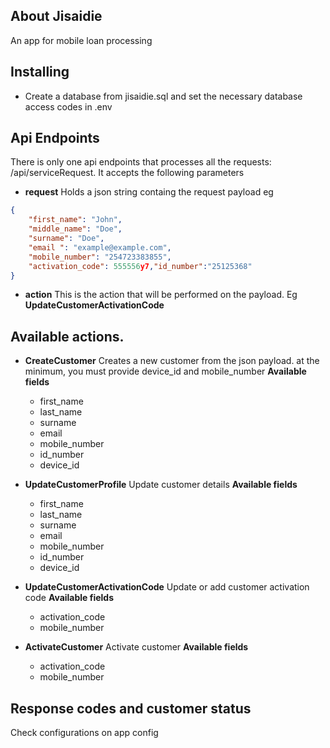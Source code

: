 
## About Jisaidie

An app for mobile loan processing

## Installing

- Create a database from jisaidie.sql and set the necessary database access codes in .env

## Api Endpoints

There is only one api endpoints that processes all the requests: /api/serviceRequest. It accepts the following parameters

- **request** Holds a json string containg the request payload eg 
```json
{
	"first_name": "John",
	"middle_name": "Doe",
	"surname": "Doe",
	"email ": "example@example.com",
	"mobile_number": "254723383855",
	"activation_code": 555556y7,"id_number":"25125368"
}
```
- **action** This is the action that will be performed on the payload. Eg **UpdateCustomerActivationCode**

## Available actions.
- **CreateCustomer** Creates a new customer from the json payload. at the minimum, you must provide device_id and mobile_number 
**Available fields**
  - first_name
  - last_name
  - surname
  - email
  - mobile_number
  - id_number
  - device_id
- **UpdateCustomerProfile** Update customer details
**Available fields**
  - first_name
  - last_name
  - surname
  - email
  - mobile_number
  - id_number
  - device_id

- **UpdateCustomerActivationCode** Update or add customer activation code
**Available fields**
  - activation_code
  - mobile_number
- **ActivateCustomer** Activate customer
**Available fields**
  - activation_code
  - mobile_number

## Response codes and customer status
Check configurations on app config